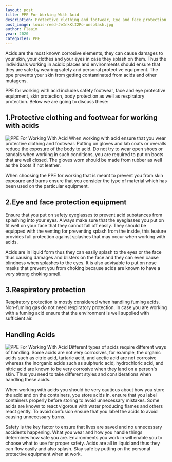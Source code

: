 ```yaml
---
layout: post
title: PPE For Working With Acid
description: Protective clothing and footwear, Eye and face protection equipment, Respiratory protection
post_image: louis-reed-JeInkKlI2Po-unsplash.jpg
author: Flaaim
year: 2020
categories: PPE
---
```


Acids are the most known corrosive elements, they can cause damages to your skin, your clothes and your eyes in case they splash on them. Thus the individuals working in acidic places and environments should ensure that they are safe by wearing safety and personal protective equipment. The ppe prevents your skin from getting contaminated from acids and other mutagens.

PPE for working with acid includes safety footwear, face and eye protective equipment, skin protection, body protection as well as respiratory protection. Below we are going to discuss these:

## 1.Protective clothing and footwear for working with acids
![PPE For Working With Acid](https://safetyworkblog.com/assets/louis-reed-JeInkKlI2Po-unsplash.jpg)
When working with acid ensure that you wear protective clothing and footwear. Putting on gloves and lab coats or overalls reduce the exposure of the body to acid. Do not try to wear open shoes or sandals when working in such conditions, you are required to put on boots that are well closed. The gloves worn should be made from rubber as well as the boots if not leather. 

When choosing the PPE for working that is meant to prevent you from skin exposure and burns ensure that you consider the type of material which has been used on the particular equipment.

## 2.Eye and face protection equipment
Ensure that you put on safety eyeglasses to prevent acid substances from splashing into your eyes. Always make sure that the eyeglasses you put on fit well on your face that they cannot fall off easily. They should be equipped with the venting for preventing splash from the inside, this feature provides full protection against splashes that may occur when working with acids.

Acids are in liquid form thus they can easily splash to the eyes or the face thus causing damages and blisters on the face and they can even cause blindness when splashes to the eyes. It is also advisable to put on nose masks that prevent you from choking because acids are known to have a very strong choking smell. 

## 3.Respiratory protection

Respiratory protection is mostly considered when handling fuming acids. Non-fuming gas do not need respiratory protection. In case you are working with a fuming acid ensure that the environment is well supplied with sufficient air.

## Handling Acids
![PPE For Working With Acid](https://safetyworkblog.com/assets/red-lion-lab-tech-holding-beaker_0.jpg)
Different types of acids require different ways of handling. Some acids are not very corrosives, for example, the organic acids such as citric acid, tartaric acid, and acetic acid are not corrosive whereas the inorganic acids such as sulphuric acid, hydrochloric acid, and nitric acid are known to be very corrosive when they land on a person's skin. Thus you need to take different styles and considerations when handling these acids.

When working with acids you should be very cautious about how you store the acid and on the containers, you store acids in. ensure that you label containers properly before storing to avoid unnecessary mistakes. Some acids are known to react vigorous with water producing flames and others react gently. To avoid confusion ensure that you label the acids to avoid causing unnecessary burns.

Safety is the key factor to ensure that lives are saved and no unnecessary accidents happening. What you wear and how you handle things determines how safe you are. Environments you work in will enable you to choose what to use for proper safety. Acids are all in liquid and thus they can flow easily and also splash. Stay safe by putting on the personal protective equipment when at work. 		
